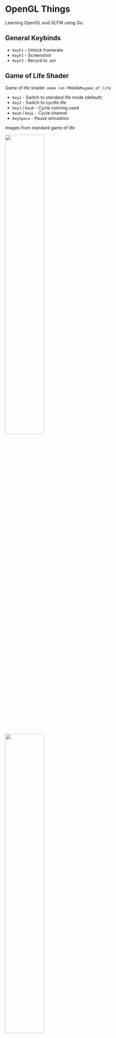 # OpenGL Things

Learning OpenGL and GLFW using Go.

## General Keybinds

* `KeyF1` - Unlock framerate
* `KeyF2` - Screenshot
* `KeyF3` - Record to .avi

## Game of Life Shader

Game of life shader.
`make run PROGRAM=game_of_life`

* `Key1` - Switch to standard life mode (default)
* `Key2` - Switch to cyclife life
* `KeyJ` / `KeyK` - Cycle coloring used
* `KeyH` / `KeyL` - Cycle channel
* `KeySpace` - Pause simulation

Images from standard game of life

<img src="https://user-images.githubusercontent.com/8808952/188760352-218303b0-d106-4bd3-93d9-f3b98edf29bc.png" width="50%">
<img src="https://user-images.githubusercontent.com/8808952/188760364-b376103b-1fad-4c8b-a336-5be01db35883.png" width="50%">

Images form cyclic game of life

<img src="https://user-images.githubusercontent.com/8808952/188760385-6ab3ad32-f0a1-404c-a02e-e6da5fa9dd66.png" width="50%">
<img src="https://user-images.githubusercontent.com/8808952/188760393-4155045d-1ee5-4135-809a-eda472a7d9a4.png" width="50%">

## Smooth Life Shader

Smooth life shader.

`make run PROGRAM=smooth_life`

* `KeyJ` / `KeyK` - Cycle coloring used
* `KeyH` / `KeyL` - Cycle channel
* `KeySpace` - Pause simulation

Image from smooth life shader

<img src="https://user-images.githubusercontent.com/8808952/188760614-108d69e4-4994-457d-a92e-199ec9493570.png" width="50%">

## Julia Shader

Julia fractal shader.

`make run PROGRAM=julia`

* `KeyJ` / `KeyK` - Cycle coloring used
* `KeyEqual` - Increase iterations.
* `KeyMinus` - Decrease iterations.

Image from julia shader

<img src="https://user-images.githubusercontent.com/8808952/188760658-ab8cc850-abbd-404e-a4e1-8dd3a8bf5075.png" width="50%">

## Mandelbrot Shader

Mandelbrot fractal shader.

`make run PROGRAM=mandelbrot`

* `KeyJ` / `KeyK` - Cycle coloring used
* `KeyEqual` - Increase iterations.
* `KeyMinus` - Decrease iterations.

Image from mandelbrot shader

<img src="https://user-images.githubusercontent.com/8808952/188760709-8699500f-edb2-49c2-8380-f2ba122ffac0.png" width="50%">

## Pong Shader

Some bouncing balls with a trail

`make run PROGRAM=pong`

* `KeyJ` / `KeyK` - Cycle coloring used

Image from pong shader

<img src="https://user-images.githubusercontent.com/8808952/188760732-07fa0ed1-b76e-45e6-b51c-2c07a1b7fa6a.png" width="50%">

## Turtle Graphics Shader

Turtle graphics shader I started work on

`make run PROGRAM=turtle`

* `KeyJ` / `KeyK` - Cycle coloring used

Image from turtle shader

<img src="https://user-images.githubusercontent.com/8808952/188760891-be8e6f3d-0463-44ef-9bc2-a9f97b12b691.png" width="50%">

## Shader Watch

Shaders reload when edited. First work on 3D.

`make run PROGRAM=shader_watch`

<img src="https://user-images.githubusercontent.com/8808952/188760991-30d50a70-4ef6-4978-9b8b-fb3ca83d2b33.png" width="50%">

